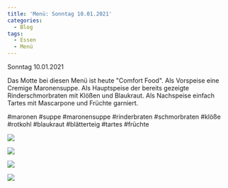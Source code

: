 ```yaml
---
title: 'Menü: Sonntag 10.01.2021'
categories:
  - Blog
tags:
  - Essen
  - Menü
---
```


Sonntag 10.01.2021

Das Motte bei diesen Menü ist heute "Comfort Food".
Als Vorspeise eine Cremige Maronensuppe.
Als Hauptspeise der bereits gezeigte Rinderschmorbraten mit Klößen und Blaukraut.
Als Nachspeise einfach Tartes mit Mascarpone und Früchte garniert.

#maronen #suppe #maronensuppe #rinderbraten #schmorbraten #klöße #rotkohl #blaukraut #blätterteig #tartes #früchte


![](..\..\.\assets\2021-01-10-sonntag\1.jpg)

![](..\..\.\assets\2021-01-10-sonntag\2.jpg)

![](..\..\.\assets\2021-01-10-sonntag\3.jpg)

![](..\..\.\assets\2021-01-10-sonntag\4.jpg)


